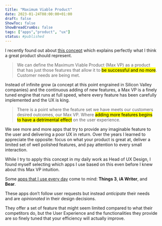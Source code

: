 ```yaml
---
title: "Maximum Viable Product"
date: 2023-01-24T08:00:00+01:00
draft: false
ShowToc: false
ShowBreadCrumbs: false
tags: ["apps","product", "ux"]
status: #published
---
```


I recently found out about [this concept](https://www.cxpartners.co.uk/our-thinking/maximum-viable-product) which explains perfectly what I think a great product should represent.

> We can define the Maximum Viable Product (Max VP) as a product that has just those features that allow it to <mark>be successful and no more</mark>. Customer needs are being met.

Instead of infinite grow (a concept at this point engrained in Silicon Valley companies) and the continuous adding of new features, a Max VP is a finely tuned engine that runs at full speed, where every feature has been carefully implemented and the UX is king.

> There is a point where the feature set we have meets our customers desired outcomes, our Max VP. Where <mark>adding more features begins to have a detrimental effect</mark> on the user experience.

We see more and more apps that try to provide any imaginable feature to the user and delivering a poor UX in return.
Over the years I learned to appreciate the opposite: focus on what your product is great at, deliver a limited set of well polished features, and pay attention to every small interaction.

While I try to apply this concept in my daily work as Head of UX Design, I found myself selecting which apps I use based on this even before I knew about this Max VP intuition.

Some [apps that I use every day](/posts/2023/02/apps-stack-for-2023/) come to mind:  **Things 3**, **iA Writer**, and **Bear**.

These apps don’t follow user requests but instead *anticipate* their needs and are *opinionated* in their design decisions.

They offer a set of feature that might seem limited compared to what their competitors do, but the User Experience  and the functionalities they provide are so finely tuned that your efficiency will actually improve.